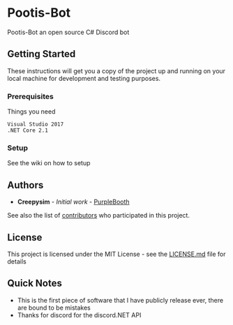 # Pootis-Bot

Pootis-Bot an open source C# Discord bot

## Getting Started

These instructions will get you a copy of the project up and running on your local machine for development and testing purposes.

### Prerequisites

Things you need

```
Visual Studio 2017
.NET Core 2.1
```

### Setup

See the wiki on how to setup

## Authors

* **Creepysim** - *Initial work* - [PurpleBooth](https://github.com/CreepysinStudios)

See also the list of [contributors](https://github.com/your/project/contributors) who participated in this project.

## License

This project is licensed under the MIT License - see the [LICENSE.md](LICENSE.md) file for details

## Quick Notes

* This is the first piece of software that I have publicly release ever, there are bound to be mistakes
* Thanks for discord for the discord.NET API
